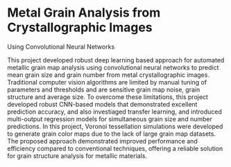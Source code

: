# Metal Grain Analysis from Crystallographic Images
Using Convolutional Neural Networks


This project developed robust deep learning based approach for automated metallic
grain map analysis using convolutional neural networks to predict mean grain size
and grain number from metal crystallographic images. Traditional computer vision
algorithms are limited by manual tuning of parameters and thresholds and are
sensitive grain map noise, grain structure and average size. To overcome these
limitations, this project developed robust CNN-based models that demonstrated
excellent prediction accuracy, and also investiaged transfer learning, and introduced
multi-output regression models for simultaneous grain size and number predictions.
In this project, Voronoi tessellation simulations were developed to generate grain
color maps due to the lack of large grain map datasets. The proposed approach
demonstrated improved performance and efficiency compared to conventional
techniques, offering a reliable solution for grain structure analysis for metallic
materials.

